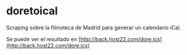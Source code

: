 # doretoical
Scraping sobre la filmoteca de Madrid para generar un calendario iCal.

Se puede ver el resultado en [http://back.host22.com/dore.ics](http://back.host22.com/dore.ics)
